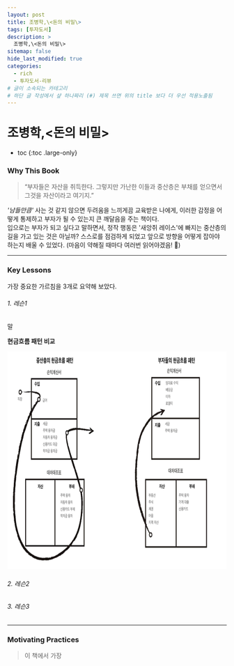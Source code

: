```yaml
---
layout: post
title: 조병학,\<돈의 비밀\> 
tags: [투자도서]
description: >
  조병학,\<돈의 비밀\> 
sitemap: false
hide_last_modified: true
categories:
  - rich
  - 투자도서-리뷰
# 글이 소속되는 카테고리  
# 하단 글 작성에서 샾 하나짜리 (#) 제목 쓰면 위의 title 보다 더 우선 적용노출됨  
---
```


# 조병학,\<돈의 비밀\> 

* toc
{:toc .large-only}

### Why This Book
>“부자들은 자산을 취득한다. 그렇지만 가난한 이들과 중산층은 부채를 얻으면서 그것을 자산이라고 여기지.”

*'남들만큼'* 사는 것 같지 않으면 두려움을 느끼게끔 교육받은 나에게, 이러한 감정을 어떻게 통제하고 부자가 될 수 있는지 큰 깨달음을 주는 책이다.  
입으로는 부자가 되고 싶다고 말하면서, 정작 행동은 '새앙쥐 레이스'에 빠지는 중산층의 길을 가고 있는 것은 아닐까? 스스로를 점검하게 되었고 앞으로 방향을 어떻게 잡아야 하는지 배울 수 있었다. (마음이 약해질 때마다 여러번 읽어야겠음! 🧐)

---

### Key Lessons
가장 중요한 가르침을 3개로 요약해 보았다. 

###### 1. 레슨1
말

**현금흐름 패턴 비교**
<div class="main_center">
    <div>
      <img src= "/assets/img/rich-03.png" style="width: auto; height: 500px;">
    </div>
</div>

###### 2. 레슨2

###### 3. 레슨3 

---

### Motivating Practices 
> 이 책에서 가장 

